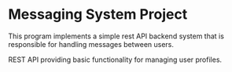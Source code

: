 # Messaging System Project

This program implements a simple rest API backend system that is responsible for handling messages between users.

REST API providing basic functionality for managing user profiles.